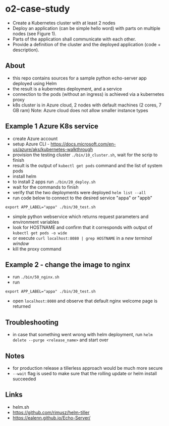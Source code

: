 # o2-case-study
- Create a Kubernetes cluster with at least 2 nodes
- Deploy an application (can be simple hello word) with parts on multiple nodes (see Figure 1). 
- Parts of the application shall communicate with each other. 
- Provide a definition of the cluster and the deployed application (code + description). 

## About
- this repo contains sources for a sample python echo-server app deployed using Helm
- the result is a kubernetes deployment, and a service
- connection to the pods (without an ingress) is achieved via a kubernetes proxy
- k8s cluster is in Azure cloud, 2 nodes with default machines (2 cores, 7 GB ram)
Note: Azure cloud does not allow smaller instance types

## Example 1 Azure K8s service
- create Azure account
- setup Azure CLI - https://docs.microsoft.com/en-us/azure/aks/kubernetes-walkthrough
- provision the testing cluster ```./bin/10_cluster.sh```, wait for the scrip to finish
- result is the output of ```kubectl get pods``` command and the list of system pods
- install helm
- to install 2 apps run ```./bin/20_deploy.sh```
- wait for the commands to finish
- verify that the two deployments were deployed ```helm list --all```
- run code below to connect to the desired service "appa" or "appb"
```
export APP_LABEL="appa" ./bin/30_test.sh
```
- simple python webservice which returns request parameters and environment variables
- look for HOSTNAME and confirm that it corresponds with output of ```kubectl get pods -o wide```
- or execute ```curl localhost:8080 | grep HOSTNAME``` in a *new terminal window*
- kill the proxy command

## Example 2 - change the image to nginx
- run ```./bin/50_nginx.sh```
- run
```
export APP_LABEL="appa" ./bin/30_test.sh
```
- open ```localhost:8080``` and observe that default nginx welcome page is returned

## Troubleshooting
- in case that something went wrong with helm deployment, run ```helm delete --purge <release_name>``` and start over

## Notes
- for production release a tillerless approach would be much more secure
- ```--wait``` flag is used to make sure that the rolling update or helm install succeeded

## Links
- helm.sh
- https://github.com/rimusz/helm-tiller
- https://ealenn.github.io/Echo-Server/
